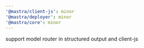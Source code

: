 ```yaml
---
'@mastra/client-js': minor
'@mastra/deployer': minor
'@mastra/core': minor
---
```


support model router in structured output and client-js
